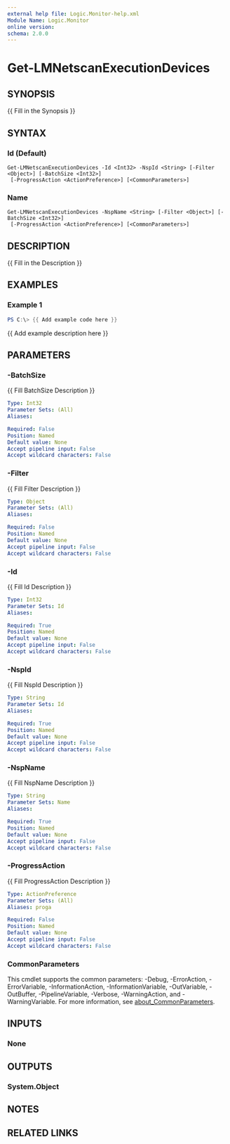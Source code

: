 ```yaml
---
external help file: Logic.Monitor-help.xml
Module Name: Logic.Monitor
online version:
schema: 2.0.0
---
```


# Get-LMNetscanExecutionDevices

## SYNOPSIS
{{ Fill in the Synopsis }}

## SYNTAX

### Id (Default)
```
Get-LMNetscanExecutionDevices -Id <Int32> -NspId <String> [-Filter <Object>] [-BatchSize <Int32>]
 [-ProgressAction <ActionPreference>] [<CommonParameters>]
```

### Name
```
Get-LMNetscanExecutionDevices -NspName <String> [-Filter <Object>] [-BatchSize <Int32>]
 [-ProgressAction <ActionPreference>] [<CommonParameters>]
```

## DESCRIPTION
{{ Fill in the Description }}

## EXAMPLES

### Example 1
```powershell
PS C:\> {{ Add example code here }}
```

{{ Add example description here }}

## PARAMETERS

### -BatchSize
{{ Fill BatchSize Description }}

```yaml
Type: Int32
Parameter Sets: (All)
Aliases:

Required: False
Position: Named
Default value: None
Accept pipeline input: False
Accept wildcard characters: False
```

### -Filter
{{ Fill Filter Description }}

```yaml
Type: Object
Parameter Sets: (All)
Aliases:

Required: False
Position: Named
Default value: None
Accept pipeline input: False
Accept wildcard characters: False
```

### -Id
{{ Fill Id Description }}

```yaml
Type: Int32
Parameter Sets: Id
Aliases:

Required: True
Position: Named
Default value: None
Accept pipeline input: False
Accept wildcard characters: False
```

### -NspId
{{ Fill NspId Description }}

```yaml
Type: String
Parameter Sets: Id
Aliases:

Required: True
Position: Named
Default value: None
Accept pipeline input: False
Accept wildcard characters: False
```

### -NspName
{{ Fill NspName Description }}

```yaml
Type: String
Parameter Sets: Name
Aliases:

Required: True
Position: Named
Default value: None
Accept pipeline input: False
Accept wildcard characters: False
```

### -ProgressAction
{{ Fill ProgressAction Description }}

```yaml
Type: ActionPreference
Parameter Sets: (All)
Aliases: proga

Required: False
Position: Named
Default value: None
Accept pipeline input: False
Accept wildcard characters: False
```

### CommonParameters
This cmdlet supports the common parameters: -Debug, -ErrorAction, -ErrorVariable, -InformationAction, -InformationVariable, -OutVariable, -OutBuffer, -PipelineVariable, -Verbose, -WarningAction, and -WarningVariable. For more information, see [about_CommonParameters](http://go.microsoft.com/fwlink/?LinkID=113216).

## INPUTS

### None
## OUTPUTS

### System.Object
## NOTES

## RELATED LINKS
